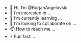 - 👋 Hi, I’m @BorjanAngelovski
- 👀 I’m interested in ...
- 🌱 I’m currently learning ...
- 💞️ I’m looking to collaborate on ...
- 📫 How to reach me ...
- ⚡ Fun fact: ...

<!---
BorjanAngelovski/BorjanAngelovski is a ✨ special ✨ repository because its `README.md` (this file) appears on your GitHub profile.
You can click the Preview link to take a look at your changes.
--->
